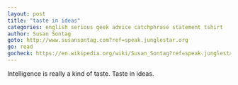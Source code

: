 ```yaml
---
layout: post
title: "taste in ideas"
categories: english serious geek advice catchphrase statement tshirt
author: Susan Sontag
goto: http://www.susansontag.com?ref=speak.junglestar.org
go: read
gocheck: https://en.wikipedia.org/wiki/Susan_Sontag?ref=speak.junglestar.org
---
```

Intelligence is really a kind of taste. Taste in ideas.
